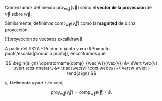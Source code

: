 Comenzamos definiendo $\operatorname{proy}_{\vec{w}}(\vec{v})$ como el **vector de la proyección** de $\vec{v}$ sobre $\vec{w}$.

Similarmente, definimos $\operatorname{comp}_{\vec{w}}(\vec{v})$ como la **magnitud** de dicha proyección.

![[proyeccion de vectores.excalidraw]]

A partir del [[S2A - Producto punto y cruz#Producto punto/escalar|producto punto]], encontramos que

$$
\begin{align}
\operatorname{comp}_{\vec{w}}(\vec{v}) &= \lVert \vec{v} \rVert \cos(\theta) \\
&= \frac{\vec{v} \cdot \vec{w}}{\lVert w \rVert }
\end{align}
$$

y, fácilmente a partir de aquí,

$$
\operatorname{proy}_{\vec{w}}(\vec{v}) = \operatorname{comp}_{\vec{w}}(\vec{v}) \cdot \hat{w}
.$$
